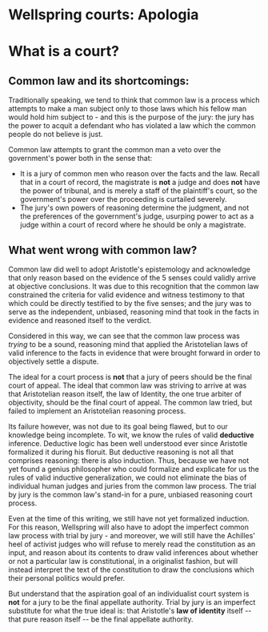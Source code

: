 # Wellspring courts: Apologia

# What is a court?

## Common law and its shortcomings:

Traditionally speaking, we tend to think that common law is a process which attempts to make a man subject only to those laws which his fellow man would hold him subject to - and this is the purpose of the jury: the jury has the power to acquit a defendant who has violated a law which the common people do not believe is just.

Common law attempts to grant the common man a veto over the government's power both in the sense that:
- It is a jury of common men who reason over the facts and the law. Recall that in a court of record, the magistrate is **not** a judge and does **not** have the power of tribunal, and is merely a staff of the plaintiff's court, so the government's power over the proceeding is curtailed severely.
- The jury's own powers of reasoning determine the judgment, and not the preferences of the government's judge, usurping power to act as a judge within a court of record where he should be only a magistrate.

## What went wrong with common law?

Common law did well to adopt Aristotle's epistemology and acknowledge that only reason based on the evidence of the 5 senses could validly arrive at objective conclusions. It was due to this recognition that the common law constrained the criteria for valid evidence and witness testimony to that which could be directly testified to by the five senses; and the jury was to serve as the independent, unbiased, reasoning mind that took in the facts in evidence and reasoned itself to the verdict.

Considered in this way, we can see that the common law process was *trying* to be a sound, reasoning mind that applied the Aristotelian laws of valid inference to the facts in evidence that were brought forward in order to objectively settle a dispute.

The ideal for a court process is **not** that a jury of peers should be the final court of appeal. The ideal that common law was striving to arrive at was that Aristotelian reason itself, the law of Identity, the one true arbiter of objectivity, should be the final court of appeal. The common law tried, but failed to implement an Aristotelian reasoning process.

Its failure however, was not due to its goal being flawed, but to our knowledge being incomplete. To wit, we know the rules of valid **deductive** inference. Deductive logic has been well understood ever since Aristotle formalized it during his floruit. But deductive reasoning is not all that comprises reasoning: there is also induction. Thus, because we have not yet found a genius philosopher who could formalize and explicate for us the rules of valid inductive generalization, we could not eliminate the bias of individual human judges and juries from the common law process. The trial by jury is the common law's stand-in for a pure, unbiased reasoning court process.

Even at the time of this writing, we still have not yet formalized induction. For this reason, Wellspring will also have to adopt the imperfect common law process with trial by jury - and moreover, we will still have the Achilles' heel of activist judges who will refuse to merely read the constitution as an input, and reason about its contents to draw valid inferences about whether or not a particular law is constitutional, in a originalist fashion, but will instead interpret the text of the constitution to draw the conclusions which their personal politics would prefer.

But understand that the aspiration goal of an individualist court system is **not** for a jury to be the final appellate authority. Trial by jury is an imperfect substitute for what the true ideal is: that Aristotle's **law of identity** itself -- that pure reason itself -- be the final appellate authority.
